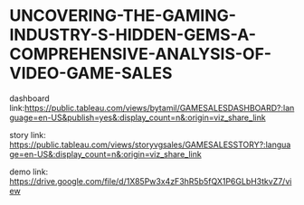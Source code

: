 # UNCOVERING-THE-GAMING-INDUSTRY-S-HIDDEN-GEMS-A-COMPREHENSIVE-ANALYSIS-OF-VIDEO-GAME-SALES

dashboard link:https://public.tableau.com/views/bytamil/GAMESALESDASHBOARD?:language=en-US&publish=yes&:display_count=n&:origin=viz_share_link

story link: https://public.tableau.com/views/storyvgsales/GAMESALESSTORY?:language=en-US&:display_count=n&:origin=viz_share_link


demo link: https://drive.google.com/file/d/1X85Pw3x4zF3hR5b5fQX1P6GLbH3tkvZ7/view
